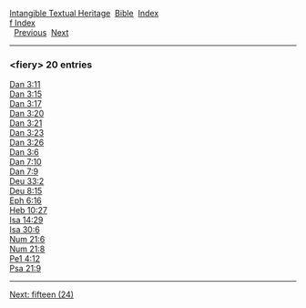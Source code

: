 [Intangible Textual Heritage](../../index)  [Bible](../index) 
[Index](index)   
[f Index](_f_)  
  [Previous](c04210)  [Next](c04212) 

------------------------------------------------------------------------

### &lt;fiery&gt; 20 entries

[Dan 3:11](../kjv/dan003.htm#011)  
[Dan 3:15](../kjv/dan003.htm#015)  
[Dan 3:17](../kjv/dan003.htm#017)  
[Dan 3:20](../kjv/dan003.htm#020)  
[Dan 3:21](../kjv/dan003.htm#021)  
[Dan 3:23](../kjv/dan003.htm#023)  
[Dan 3:26](../kjv/dan003.htm#026)  
[Dan 3:6](../kjv/dan003.htm#006)  
[Dan 7:10](../kjv/dan007.htm#010)  
[Dan 7:9](../kjv/dan007.htm#009)  
[Deu 33:2](../kjv/deu033.htm#002)  
[Deu 8:15](../kjv/deu008.htm#015)  
[Eph 6:16](../kjv/eph006.htm#016)  
[Heb 10:27](../kjv/heb010.htm#027)  
[Isa 14:29](../kjv/isa014.htm#029)  
[Isa 30:6](../kjv/isa030.htm#006)  
[Num 21:6](../kjv/num021.htm#006)  
[Num 21:8](../kjv/num021.htm#008)  
[Pe1 4:12](../kjv/pe1004.htm#012)  
[Psa 21:9](../kjv/psa021.htm#009)  

------------------------------------------------------------------------

[Next: fifteen (24)](c04212)
